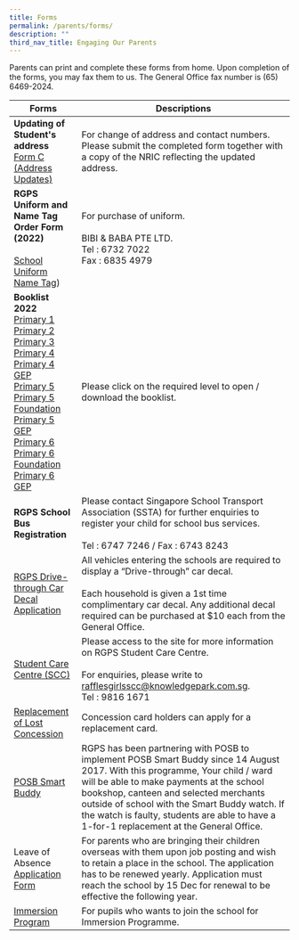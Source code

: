 ```yaml
---
title: Forms
permalink: /parents/forms/
description: ""
third_nav_title: Engaging Our Parents
---
```

Parents can print and complete these forms from home. Upon completion of the forms, you may fax them to us. 
The General Office fax number is (65) 6469-2024.



| Forms    | Descriptions |
| -------- | ------------- |
|  **Updating of Student's address** &nbsp; &nbsp; <br> [Form C (Address Updates)](/files/Form%20C%20(Address%20Updates).pdf) |  For change of address and contact numbers. Please submit the completed form together with a copy of the NRIC reflecting the updated address.   |
| **RGPS Uniform and Name Tag Order Form (2022)** <br><br> [School Uniform](/files/Forms/School%20Uniform%20-%20RGPS%20NameTag%202022%20Bibi%20%20Baba.pdf)<br> [Name Tag](/files/Forms/School%20Uniform%20-%20RGPS%20NameTag%202022%20Bibi%20%20Baba.pdf))| For purchase of uniform.<br><br>BIBI & BABA PTE LTD.<br>Tel : 6732 7022 <br>Fax : 6835 4979 |
| **Booklist 2022** <br>[Primary 1](https://rafflesgirlspri.moe.edu.sg/qql/slot/u451/Forms/2022/RGPS_P1.pdf)<br>[Primary 2](https://rafflesgirlspri.moe.edu.sg/qql/slot/u451/Forms/2022/RGPS%20P2.pdf)<br>[Primary 3](https://rafflesgirlspri.moe.edu.sg/qql/slot/u451/Forms/2022/RGPS%20P3.pdf) <br>[Primary 4](https://rafflesgirlspri.moe.edu.sg/qql/slot/u451/Forms/2022/RGPS%20P4.pdf)<br>[Primary 4 GEP](https://rafflesgirlspri.moe.edu.sg/qql/slot/u451/Forms/2022/RGPS%20P4%20GEP.pdf)<br>[Primary 5](https://rafflesgirlspri.moe.edu.sg/qql/slot/u451/Forms/2022/RGPS%20P5.pdf)<br>[Primary 5 Foundation](https://rafflesgirlspri.moe.edu.sg/qql/slot/u451/Forms/2022/RGPS%20P5%20FDN.pdf)<br>[Primary 5 GEP](https://rafflesgirlspri.moe.edu.sg/qql/slot/u451/Forms/2022/RGPS%20P5%20GEP.pdf)<br>[Primary 6](https://rafflesgirlspri.moe.edu.sg/qql/slot/u451/Forms/2022/RGPS%20P6%20GEP.pdf)<br>[Primary 6 Foundation](https://rafflesgirlspri.moe.edu.sg/qql/slot/u451/Forms/2022/RGPS%20P6%20FDN.pdf)<br>[Primary 6 GEP](https://rafflesgirlspri.moe.edu.sg/qql/slot/u451/Forms/2022/RGPS%20P6%20GEP.pdf)| Please click on the required level to open / download the booklist.|
|**RGPS School Bus Registration**|Please contact Singapore School Transport Association (SSTA) for further enquiries to register your child for school bus services.<br><br>Tel : 6747 7246 / Fax : 6743 8243|
|[RGPS Drive-through Car Decal Application](https://go.gov.sg/rgps-car-decal)| All vehicles entering the schools are required to display a “Drive-through” car decal. <br><br>Each household is given a 1st time complimentary car decal. Any additional decal required can be purchased at $10 each from the General Office.|
|[Student Care Centre (SCC)](http://www.knowledgepark.com.sg/rafflesgirlsscc)| Please access to the site for more information on RGPS Student Care Centre.<br><br>For enquiries, please write to rafflesgirlsscc@knowledgepark.com.sg.<br>Tel : 9816 1671|
|[Replacement of Lost Concession](https://www.transitlink.com.sg/lost-card-replacement/)| Concession card holders can apply for a replacement card.|
|[POSB Smart Buddy](http://www.posb.com.sg/sb-schools)| RGPS has been partnering with POSB to implement POSB Smart Buddy since 14 August 2017. With this programme, Your child / ward will be able to make payments at the school bookshop, canteen and selected merchants outside of school with the Smart Buddy watch. If the watch is faulty, students are able to have a 1-for-1 replacement at the General Office.|
|Leave of Absence<br>[Application Form](https://go.gov.sg/rgps-loa)| For parents who are bringing their children overseas with them upon job posting and wish to retain a place in the school. The application has to be renewed yearly. Application must reach the school by 15 Dec for renewal to be effective the following year.|
|[Immersion Program](https://rafflesgirlspri.moe.edu.sg/qql/slot/u451/Forms/2021/Immersion%20Form%20for%20application.pdf)|For pupils who wants to join the school for Immersion Programme.|